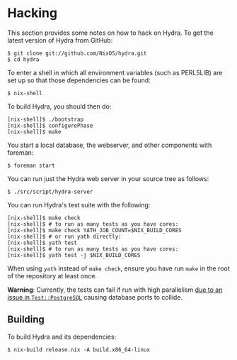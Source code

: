 # Hacking

This section provides some notes on how to hack on Hydra. To get the
latest version of Hydra from GitHub:

    $ git clone git://github.com/NixOS/hydra.git
    $ cd hydra

To enter a shell in which all environment variables (such as PERL5LIB)
are set up so that those dependencies can be found:

    $ nix-shell

To build Hydra, you should then do:

    [nix-shell]$ ./bootstrap
    [nix-shell]$ configurePhase
    [nix-shell]$ make

You start a local database, the webserver, and other components with
foreman:

    $ foreman start

You can run just the Hydra web server in your source tree as follows:

    $ ./src/script/hydra-server

You can run Hydra's test suite with the following:

    [nix-shell]$ make check
    [nix-shell]$ # to run as many tests as you have cores:
    [nix-shell]$ make check YATH_JOB_COUNT=$NIX_BUILD_CORES
    [nix-shell]$ # or run yath directly:
    [nix-shell]$ yath test
    [nix-shell]$ # to run as many tests as you have cores:
    [nix-shell]$ yath test -j $NIX_BUILD_CORES

When using `yath` instead of `make check`, ensure you have run `make`
in the root of the repository at least once.

**Warning**: Currently, the tests can fail
if run with high parallelism [due to an issue in
`Test::PostgreSQL`](https://github.com/TJC/Test-postgresql/issues/40)
causing database ports to collide.

## Building

To build Hydra and its dependencies:

    $ nix-build release.nix -A build.x86_64-linux
